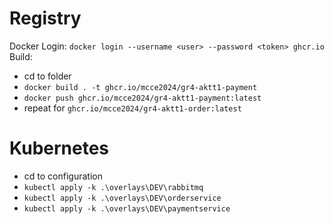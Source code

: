 # Registry

Docker Login: `docker login --username <user> --password <token> ghcr.io`\
Build:
* cd to folder
* `docker build . -t ghcr.io/mcce2024/gr4-aktt1-payment`
* `docker push ghcr.io/mcce2024/gr4-aktt1-payment:latest`
* repeat for `ghcr.io/mcce2024/gr4-aktt1-order:latest`

# Kubernetes
* cd to configuration
* `kubectl apply -k .\overlays\DEV\rabbitmq`
* `kubectl apply -k .\overlays\DEV\orderservice`
* `kubectl apply -k .\overlays\DEV\paymentservice`
